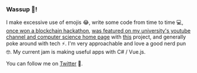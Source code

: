 ### Wassup 👋!

I make excessive use of emojis 😂, write some code from time to time 💻, [once won a blockchain hackathon](https://twitter.com/iDanScott/status/1287686296190758912), [was featured on my university's youtube channel and computer science home page](https://www.youtube.com/watch?v=sQo8j2BtDrM) with [this](https://github.com/PRCS251A) project, and generally poke around with tech ⚡. I'm very approachable and love a good nerd pun 🤓. My current jam is making useful apps with C# / Vue.js. 

You can follow me on [Twitter](https://twitter.com/iDanScott) 🐤.
